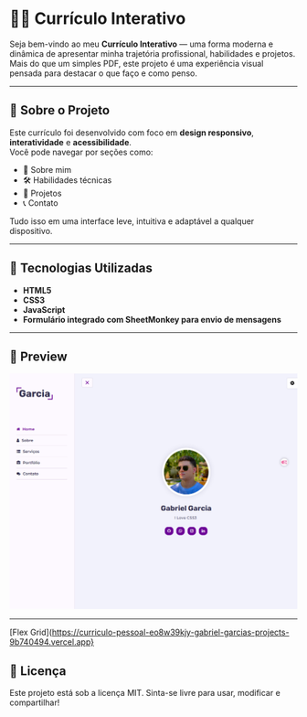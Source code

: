 # 👨‍💻 Currículo Interativo

Seja bem-vindo ao meu **Currículo Interativo** — uma forma moderna e dinâmica de apresentar minha trajetória profissional, habilidades e projetos.  
Mais do que um simples PDF, este projeto é uma experiência visual pensada para destacar o que faço e como penso.

---

## 🧠 Sobre o Projeto

Este currículo foi desenvolvido com foco em **design responsivo**, **interatividade** e **acessibilidade**.  
Você pode navegar por seções como:

- 👤 Sobre mim  
- 🛠️ Habilidades técnicas  
- 📁 Projetos  
- 📞 Contato

Tudo isso em uma interface leve, intuitiva e adaptável a qualquer dispositivo.

---

## 🚀 Tecnologias Utilizadas

- **HTML5**  
- **CSS3**  
- **JavaScript**  
- **Formulário integrado com SheetMonkey para envio de mensagens**

---

## 📸 Preview

<img src="images/Captura de tela 2025-08-21 182430.png" alt="Preview do Currículo Interativo" width="600">

---

[Flex Grid](https://curriculo-pessoal-eo8w39kjy-gabriel-garcias-projects-9b740494.vercel.app}

## 📜 Licença

Este projeto está sob a licença MIT. Sinta-se livre para usar, modificar e compartilhar!
